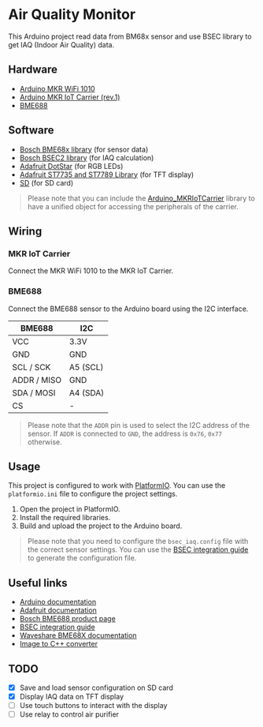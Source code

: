 # Air Quality Monitor

This Arduino project read data from BM68x sensor and use BSEC library to get IAQ (Indoor Air Quality) data.

## Hardware

- [Arduino MKR WiFi 1010](https://docs.arduino.cc/hardware/mkr-wifi-1010)
- [Arduino MKR IoT Carrier (rev.1)](https://docs.arduino.cc/hardware/mkr-iot-carrier)
- [BME688](https://www.bosch-sensortec.com/products/environmental-sensors/gas-sensors/bme688/)

## Software

- [Bosch BME68x library](https://github.com/boschsensortec/Bosch-BME68x-Library) (for sensor data)
- [Bosch BSEC2 library](https://github.com/boschsensortec/Bosch-BSEC2-Library) (for IAQ calculation)
- [Adafruit DotStar](https://github.com/adafruit/Adafruit_DotStar) (for RGB LEDs)
- [Adafruit ST7735 and ST7789 Library](https://github.com/adafruit/Adafruit-ST7735-Library) (for TFT display)
- [SD](https://github.com/arduino-libraries/SD) (for SD card)

> Please note that you can include the [Arduino_MKRIoTCarrier](https://github.com/arduino-libraries/Arduino_MKRIoTCarrier) library to have a unified object for accessing the peripherals of the carrier.

## Wiring

### MKR IoT Carrier

Connect the MKR WiFi 1010 to the MKR IoT Carrier.

### BME688

Connect the BME688 sensor to the Arduino board using the I2C interface.

| BME688      | I2C      |
| ----------- | -------- |
| VCC         | 3.3V     |
| GND         | GND      |
| SCL / SCK   | A5 (SCL) |
| ADDR / MISO | GND      |
| SDA / MOSI  | A4 (SDA) |
| CS          | -        |

> Please note that the `ADDR` pin is used to select the I2C address of the sensor. If `ADDR` is connected to `GND`, the address is `0x76`, `0x77` otherwise.

## Usage

This project is configured to work with [PlatformIO](https://platformio.org). You can use the `platformio.ini` file to configure the project settings.

1. Open the project in PlatformIO.
2. Install the required libraries.
3. Build and upload the project to the Arduino board.

> Please note that you need to configure the `bsec_iaq.config` file with the correct sensor settings. You can use the [BSEC integration guide](doc/BST-BME-Integration-Guide-AN011-50.pdf) to generate the configuration file.

## Useful links

- [Arduino documentation](https://docs.arduino.cc)
- [Adafruit documentation](https://learn.adafruit.com)
- [Bosch BME688 product page](https://www.bosch-sensortec.com/products/environmental-sensors/gas-sensors/bme688/)
- [BSEC integration guide](doc/BST-BME-Integration-Guide-AN011-50.pdf)
- [Waveshare BME68X documentation](https://www.waveshare.com/wiki/BME680_Environmental_Sensor)
- [Image to C++ converter](https://javl.github.io/image2cpp)

## TODO

- [x] Save and load sensor configuration on SD card
- [x] Display IAQ data on TFT display
- [ ] Use touch buttons to interact with the display
- [ ] Use relay to control air purifier
